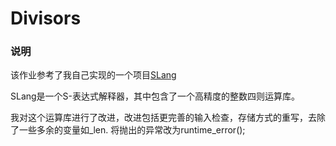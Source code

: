 # Divisors

### 说明

该作业参考了我自己实现的一个项目[SLang](https://github.com/wkcn/SLang)

SLang是一个S-表达式解释器，其中包含了一个高精度的整数四则运算库。

我对这个运算库进行了改进，改进包括更完善的输入检查，存储方式的重写，去除了一些多余的变量如_len. 将抛出的异常改为runtime_error();
